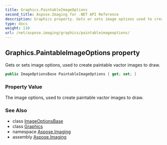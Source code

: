 ```yaml
---
title: Graphics.PaintableImageOptions
second_title: Aspose.Imaging for .NET API Reference
description: Graphics property. Gets or sets image options used to create paintable vactor images to draw
type: docs
weight: 110
url: /net/aspose.imaging/graphics/paintableimageoptions/
---
```

## Graphics.PaintableImageOptions property

Gets or sets image options, used to create paintable vactor images to draw.

```csharp
public ImageOptionsBase PaintableImageOptions { get; set; }
```

### Property Value

The image options, used to create paintable vactor images to draw.

### See Also

* class [ImageOptionsBase](../../imageoptionsbase/)
* class [Graphics](../)
* namespace [Aspose.Imaging](../../graphics/)
* assembly [Aspose.Imaging](../../../)


